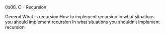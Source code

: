 0x08. C - Recursion

General
    What is recursion
    How to implement recursion
    In what situations you should implement recursion
    In what situations you shouldn’t implement recursion
